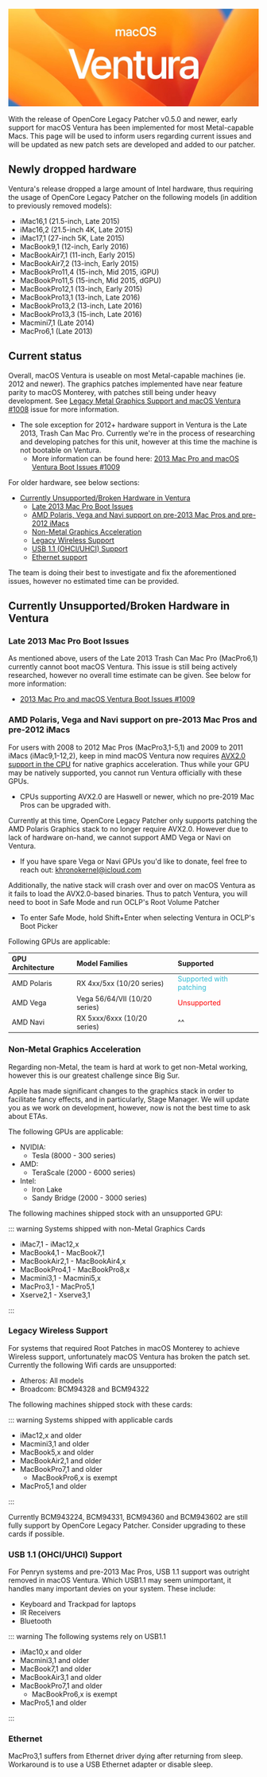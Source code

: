 ![](../images/ventura.png)

With the release of OpenCore Legacy Patcher v0.5.0 and newer, early support for macOS Ventura has been implemented for most Metal-capable Macs. This page will be used to inform users regarding current issues and will be updated as new patch sets are developed and added to our patcher.

## Newly dropped hardware

Ventura's release dropped a large amount of Intel hardware, thus requiring the usage of OpenCore Legacy Patcher on the following models (in addition to previously removed models):

* iMac16,1 (21.5-inch, Late 2015)
* iMac16,2 (21.5-inch 4K, Late 2015)
* iMac17,1 (27-inch 5K, Late 2015)
* MacBook9,1 (12-inch, Early 2016)
* MacBookAir7,1 (11-inch, Early 2015)
* MacBookAir7,2 (13-inch, Early 2015)
* MacBookPro11,4 (15-inch, Mid 2015, iGPU)
* MacBookPro11,5 (15-inch, Mid 2015, dGPU)
* MacBookPro12,1 (13-inch, Early 2015)
* MacBookPro13,1 (13-inch, Late 2016)
* MacBookPro13,2 (13-inch, Late 2016)
* MacBookPro13,3 (15-inch, Late 2016)
* Macmini7,1 (Late 2014)
* MacPro6,1 (Late 2013)


## Current status

Overall, macOS Ventura is useable on most Metal-capable machines (ie. 2012 and newer). The graphics patches implemented have near feature parity to macOS Monterey, with patches still being under heavy development. See [Legacy Metal Graphics Support and macOS Ventura #1008](https://github.com/dortania/OpenCore-Legacy-Patcher/issues/1008) issue for more information.

* The sole exception for 2012+ hardware support in Ventura is the Late 2013, Trash Can Mac Pro. Currently we're in the process of researching and developing patches for this unit, however at this time the machine is not bootable on Ventura.
  * More information can be found here: [2013 Mac Pro and macOS Ventura Boot Issues #1009](https://github.com/dortania/OpenCore-Legacy-Patcher/issues/1009)

For older hardware, see below sections:

* [Currently Unsupported/Broken Hardware in Ventura](#currently-unsupportedbroken-hardware-in-ventura)
  * [Late 2013 Mac Pro Boot Issues](#late-2013-mac-pro-boot-issues)
  * [AMD Polaris, Vega and Navi support on pre-2013 Mac Pros and pre-2012 iMacs](#amd-polaris-vega-and-navi-support-on-pre-2013-mac-pros-and-pre-2012-imacs)
  * [Non-Metal Graphics Acceleration](#non-metal-graphics-acceleration)
  * [Legacy Wireless Support](#legacy-wireless-support)
  * [USB 1.1 (OHCI/UHCI) Support](#usb-11-ohciuhci-support)
  * [Ethernet support](#Ethernet)

The team is doing their best to investigate and fix the aforementioned issues, however no estimated time can be provided.

## Currently Unsupported/Broken Hardware in Ventura

### Late 2013 Mac Pro Boot Issues

As mentioned above, users of the Late 2013 Trash Can Mac Pro (MacPro6,1) currently cannot boot macOS Ventura. This issue is still being actively researched, however no overall time estimate can be given. See below for more information:

* [2013 Mac Pro and macOS Ventura Boot Issues #1009](https://github.com/dortania/OpenCore-Legacy-Patcher/issues/1009)

### AMD Polaris, Vega and Navi support on pre-2013 Mac Pros and pre-2012 iMacs

For users with 2008 to 2012 Mac Pros (MacPro3,1-5,1) and 2009 to 2011 iMacs (iMac9,1-12,2), keep in mind macOS Ventura now requires [AVX2.0 support in the CPU](https://en.wikipedia.org/wiki/Advanced_Vector_Extensions#Advanced_Vector_Extensions_2) for native graphics acceleration. Thus while your GPU may be natively supported, you cannot run Ventura officially with these GPUs.

* CPUs supporting AVX2.0 are Haswell or newer, which no pre-2019 Mac Pros can be upgraded with.

Currently at this time, OpenCore Legacy Patcher only supports patching the AMD Polaris Graphics stack to no longer require AVX2.0. However due to lack of hardware on-hand, we cannot support AMD Vega or Navi on Ventura.

* If you have spare Vega or Navi GPUs you'd like to donate, feel free to reach out: khronokernel@icloud.com

Additionally, the native stack will crash over and over on macOS Ventura as it fails to load the AVX2.0-based binaries. Thus to patch Ventura, you will need to boot in Safe Mode and run OCLP's Root Volume Patcher

* To enter Safe Mode, hold Shift+Enter when selecting Ventura in OCLP's Boot Picker

Following GPUs are applicable:

| GPU Architecture | Model Families | Supported |
| :--- | :--- | :--- |
| AMD Polaris | RX 4xx/5xx (10/20 series) | <span style="color:#30BCD5"> Supported with patching </span> |
| AMD Vega    | Vega 56/64/VII (10/20 series) | <span style="color:red"> Unsupported </span> |
| AMD Navi    | RX 5xxx/6xxx (10/20 series) | ^^ |


### Non-Metal Graphics Acceleration

Regarding non-Metal, the team is hard at work to get non-Metal working, however this is our greatest challenge since Big Sur.

Apple has made significant changes to the graphics stack in order to facilitate fancy effects, and in particularly, Stage Manager. We will update you as we work on development, however, now is not the best time to ask about ETAs.

The following GPUs are applicable:

* NVIDIA:
  * Tesla (8000 - 300 series)
* AMD:
  * TeraScale (2000 - 6000 series)
* Intel:
  * Iron Lake
  * Sandy Bridge (2000 - 3000 series)


The following machines shipped stock with an unsupported GPU:

::: warning Systems shipped with non-Metal Graphics Cards

* iMac7,1 - iMac12,x
* MacBook4,1 - MacBook7,1
* MacBookAir2,1 - MacBookAir4,x
* MacBookPro4,1 - MacBookPro8,x
* Macmini3,1 - Macmini5,x
* MacPro3,1 - MacPro5,1
* Xserve2,1 - Xserve3,1

:::


### Legacy Wireless Support

For systems that required Root Patches in macOS Monterey to achieve Wireless support, unfortunately macOS Ventura has broken the patch set. Currently the following Wifi cards are unsupported:

* Atheros: All models
* Broadcom: BCM94328 and BCM94322

The following machines shipped stock with these cards:

::: warning Systems shipped with applicable cards

* iMac12,x and older
* Macmini3,1 and older
* MacBook5,x and older
* MacBookAir2,1 and older
* MacBookPro7,1 and older
  * MacBookPro6,x is exempt
* MacPro5,1 and older

:::

Currently BCM943224, BCM94331, BCM94360 and BCM943602 are still fully support by OpenCore Legacy Patcher. Consider upgrading to these cards if possible.


### USB 1.1 (OHCI/UHCI) Support

For Penryn systems and pre-2013 Mac Pros, USB 1.1 support was outright removed in macOS Ventura. Which USB1.1 may seem unimportant, it handles many important devies on your system. These include:

* Keyboard and Trackpad for laptops
* IR Receivers
* Bluetooth


::: warning The following systems rely on USB1.1

* iMac10,x and older
* Macmini3,1 and older
* MacBook7,1 and older
* MacBookAir3,1 and older
* MacBookPro7,1 and older
  * MacBookPro6,x is exempt
* MacPro5,1 and older

:::

### Ethernet
MacPro3,1 suffers from Ethernet driver dying after returning from sleep. Workaround is to use a USB Ethernet adapter or disable sleep.
